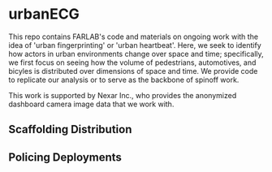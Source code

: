 # urbanECG
This repo contains FARLAB's code and materials on ongoing work with the idea of 'urban fingerprinting' or 'urban heartbeat'. Here, we seek to identify how actors in urban environments change over space and time; specifically, we first focus on seeing how the volume of pedestrians, automotives, and bicyles is distributed over dimensions of space and time. We provide code to replicate our analysis or to serve as the backbone of spinoff work. 

This work is supported by Nexar Inc., who provides the anonymized dashboard camera image data that we work with. 


## Scaffolding Distribution 

## Policing Deployments 
